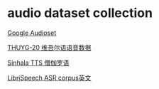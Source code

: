 # audio dataset collection

[Google Audioset](https://research.google.com/audioset/)

[THUYG-20 维吾尔语语音数据](http://www.openslr.org/22/)

[Sinhala TTS 僧伽罗语](http://www.openslr.org/30/)

[LibriSpeech ASR corpus英文](http://www.openslr.org/12/)